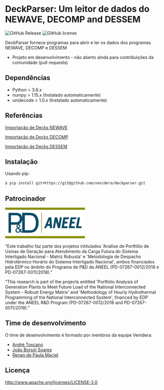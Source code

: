 DeckParser: Um leitor de dados do NEWAVE, DECOMP and DESSEM
=============================================

![GitHub Release](https://img.shields.io/badge/release-v1.0.0-blue.svg)
![GitHub license](https://img.shields.io/badge/license-Apachev2-yellow.svg)

DeckParser fornece programas para abrir e ler os dados dos programas NEWAVE, DECOMP e DESSEM

* Projeto em desenvolvimento - não aberto ainda para contribuições da comunidade (pull requests)

## Dependências

* Python > 3.6.x
* numpy > 1.15.x (Instalado automaticamente)
* unidecode > 1.0.x (Instalado automaticamente)

## Referências

[Importação de Decks NEWAVE](docs/Processo_de_importacao_de_um_deck_NEWAVE.md)

[Importação de Decks DECOMP](docs/Processo_de_importacao_de_um_deck_DECOMP.md)

[Importação de Decks DESSEM](docs/Processo_de_importacao_de_um_deck_DESSEM.md)

## Instalação

Usando pip:

```bash
$ pip install git+https://git@github.com/venidera/deckparser.git
```

## Patrocinador

![](./imgs/logo_ped_aneel.jpg?raw=true)

“Este trabalho faz parte dos projetos intitulados 'Análise de Portfólio de Usinas de Geração para Atendimento da Carga Futura do Sistema Interligado Nacional - Matriz Robusta' e 'Metodologia de Despacho Hidrotérmico Horário do Sistema Interligado Nacional', ambos financiados pela EDP no âmbito do Programa de P&D da ANEEL (PD-07267-0012/2018 e PD-07267-0011/2018).”

“This research is part of the projects entitled 'Portfolio Analysis of Generation Plants to Meet Future Load of the National Interconnected System - Robust Energy Matrix' and 'Methodology of Hourly Hydrothermal Programming of the National Interconnected System', financed by EDP under the ANEEL R&D Program (PD-07267-0012/2018 and PD-07267-0011/2018).”

## Time de desenvolvimento

O time de desenvolvimento é formado por membros da equipe Venidera:

* [André Toscano](https://github.com/aemitos)
* [João Borsói Soares](https://github.com/joaoborsoi)
* [Renan de Paula Maciel](https://github.com/renanmaciel)

## Licença

http://www.apache.org/licenses/LICENSE-2.0
